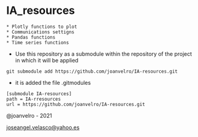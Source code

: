 # IA_resources

    * Plotly functions to plot
    * Communications settigns
    * Pandas functions
    * Time series functions

* Use this repository as a submodule within the repository of the project in which it will be applied

```
git submodule add https://github.com/joanvelro/IA-resources.git
```

* it is added the file .gitmodules 

```
[submodule IA-resources]
path = IA-rresources
url = https://github.com/joanvelro/IA-resources.git
```

@joanvelro - 2021

joseangel.velasco@yahoo.es 